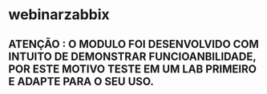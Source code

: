 # webinarzabbix

## ATENÇÃO : O MODULO FOI DESENVOLVIDO COM INTUITO DE DEMONSTRAR FUNCIOANBILIDADE, POR ESTE MOTIVO TESTE EM UM LAB PRIMEIRO E ADAPTE PARA O SEU USO.
